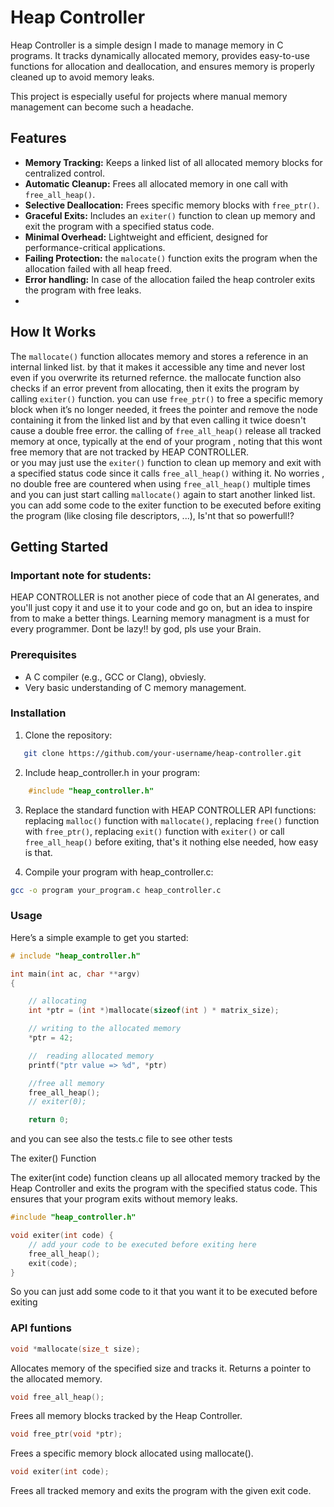 # Heap Controller  

Heap Controller is a simple design I made to manage memory in C programs. It tracks dynamically allocated memory, provides easy-to-use functions for allocation and deallocation, and ensures memory is properly cleaned up to avoid memory leaks.  

This project is especially useful for projects where manual memory management can become such a headache.  

## Features  
- **Memory Tracking:** Keeps a linked list of all allocated memory blocks for centralized control.  
- **Automatic Cleanup:** Frees all allocated memory in one call with `free_all_heap()`.  
- **Selective Deallocation:** Frees specific memory blocks with `free_ptr()`.  
- **Graceful Exits:** Includes an `exiter()` function to clean up memory and exit the program with a specified status code.  
- **Minimal Overhead:** Lightweight and efficient, designed for performance-critical applications.  
- **Failing Protection:** the `malocate()` function exits the program when the allocation failed with all heap freed.
- **Error handling:** In case of the allocation failed the heap controler exits the program with free leaks.
- 
## How It Works  
The `mallocate()` function allocates memory and stores a reference in an internal linked list.
by that it makes it accessible any time and never lost even if you overwrite its returned refernce.
the mallocate function also checks if an error prevent from allocating, then it exits the program by calling `exiter()` function. 
you can use `free_ptr()` to free a specific memory block when it’s no longer needed,
it frees the pointer and remove the node containing it from the linked list and by that even calling it twice doesn't cause a double free error.
the calling of `free_all_heap()` release all tracked memory at once,
typically at the end of your program , noting that this wont free memory that are not tracked by HEAP CONTROLLER.  
or you may just use the `exiter()` function to clean up memory and exit with a specified status code since it calls `free_all_heap()` withing it.
No worries , no double free are countered when using `free_all_heap()` multiple times and you can just start calling `mallocate()` again to start another linked list.
you can add some code to the exiter function to be executed before exiting the program (like closing file descriptors, ...), Is'nt that so powerfull!?


## Getting Started  

### Important note for students:
HEAP CONTROLLER is not another piece of code that an AI generates, and you'll just copy it and use it to your code and go on,
but an idea to inspire from to make a better things.
Learning memory managment is a must for every programmer.
Dont be lazy!! by god, pls use your Brain.

### Prerequisites  
- A C compiler (e.g., GCC or Clang), obviesly.  
- Very basic understanding of C memory management.  

### Installation  
1. Clone the repository:  
```bash  
   git clone https://github.com/your-username/heap-controller.git  
```

2. Include heap_controller.h in your program:
```c
	#include "heap_controller.h"  
```

3. Replace the standard function with HEAP CONTROLLER API functions:
	replacing `malloc()` function with `mallocate()`,
	replacing `free()` function with `free_ptr()`,
	replacing `exit()` function with `exiter()` or call `free_all_heap()` before exiting,
	that's it nothing else needed, how easy is that.

4. Compile your program with heap_controller.c:
```bash
gcc -o program your_program.c heap_controller.c  
```

###  Usage

Here’s a simple example to get you started:
```c
# include "heap_controller.h"

int	main(int ac, char **argv)
{

	// allocating
	int *ptr = (int *)mallocate(sizeof(int ) * matrix_size);

	// writing to the allocated memory
	*ptr = 42;

	//	reading allocated memory
	printf("ptr value => %d", *ptr)

	//free all memory
	free_all_heap();
	// exiter(0);

	return 0;
```
and you can see also the tests.c file to see other tests

The exiter() Function

The exiter(int code) function cleans up all allocated memory tracked by the Heap Controller and exits the program with the specified status code. This ensures that your program exits without memory leaks.
```c
#include "heap_controller.h"  

void exiter(int code) {
    // add your code to be executed before exiting here
    free_all_heap();  
    exit(code);  
}  
```
So you can just add some code to it that you want it to be executed before exiting

###  API funtions 
```c
void *mallocate(size_t size);
```
Allocates memory of the specified size and tracks it. Returns a pointer to the allocated memory.

```c
void free_all_heap();
```
Frees all memory blocks tracked by the Heap Controller.

```c
void free_ptr(void *ptr);
```
Frees a specific memory block allocated using mallocate().

```c
void exiter(int code);
```
Frees all tracked memory and exits the program with the given exit code.
